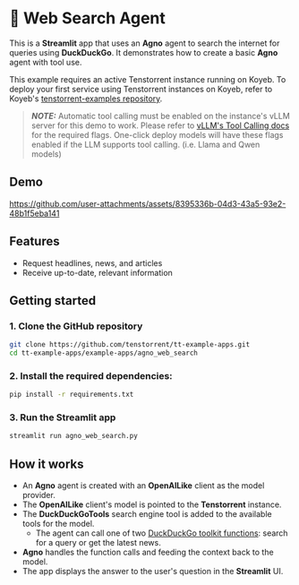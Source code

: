 # 🔎 Web Search Agent
This is a **Streamlit** app that uses an **Agno** agent to search the internet for queries using **DuckDuckGo**.  It demonstrates how to create a basic **Agno** agent with tool use.

This example requires an active Tenstorrent instance running on Koyeb.  To deploy your first service using Tenstorrent instances on Koyeb, refer to Koyeb's [tenstorrent-examples repository](https://github.com/koyeb/tenstorrent-examples).  

> **_NOTE:_** Automatic tool calling must be enabled on the instance's vLLM server for this demo to work.  Please refer to [vLLM's Tool Calling docs](https://docs.vllm.ai/en/stable/features/tool_calling.html#automatic-function-calling) for the required flags.  One-click deploy models will have these flags enabled if the LLM supports tool calling. (i.e. Llama and Qwen models)

## Demo

https://github.com/user-attachments/assets/8395336b-04d3-43a5-93e2-48b1f5eba141

## Features
- Request headlines, news, and articles
- Receive up-to-date, relevant information

## Getting started

### 1. Clone the GitHub repository
```bash
git clone https://github.com/tenstorrent/tt-example-apps.git
cd tt-example-apps/example-apps/agno_web_search
```

### 2. Install the required dependencies:
```bash
pip install -r requirements.txt
```

### 3. Run the Streamlit app
```bash
streamlit run agno_web_search.py
```

## How it works

- An **Agno** agent is created with an **OpenAILike** client as the model provider.
- The **OpenAILike** client's model is pointed to the **Tenstorrent** instance.
- The **DuckDuckGoTools** search engine tool is added to the available tools for the model.
    - The agent can call one of two [DuckDuckGo toolkit functions](https://docs.agno.com/tools/toolkits/search/duckduckgo#toolkit-functions): search for a query or get the latest news.
- **Agno** handles the function calls and feeding the context back to the model.
- The app displays the answer to the user's question in the **Streamlit** UI.
